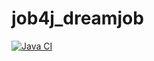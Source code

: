 ﻿# job4j_dreamjob

[![Java CI](https://github.com/PerpetuumEbner/job4j_dreamjob/actions/workflows/maven.yml/badge.svg)](https://github.com/PerpetuumEbner/job4j_dreamjob/actions/workflows/maven.yml)